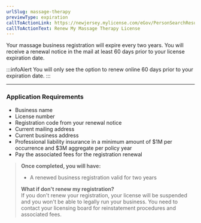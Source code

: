 ```yaml
---
urlSlug: massage-therapy
previewType: expiration
callToActionLink: https://newjersey.mylicense.com/eGov/PersonSearchResults.aspx
callToActionText: Renew My Massage Therapy License
---
```


Your massage business registration will expire every two years. You will receive a renewal notice in the mail at least 60 days prior to your license expiration date.

:::infoAlert
You will only see the option to renew online 60 days prior to your expiration date.
:::

---

### Application Requirements

- Business name
- License number
- Registration code from your renewal notice
- Current mailing address
- Current business address
- Professional liability insurance in a minimum amount of $1M per occurrence and $3M aggregate per policy year
- Pay the associated fees for the registration renewal

> **Once completed, you will have:**
>
> - A renewed business registration valid for two years
>
> **What if don't renew my registration?**\
> If you don't renew your registration, your license will be suspended and you won't be able to legally run your business. You need to contact your licensing board for reinstatement procedures and associated fees.
